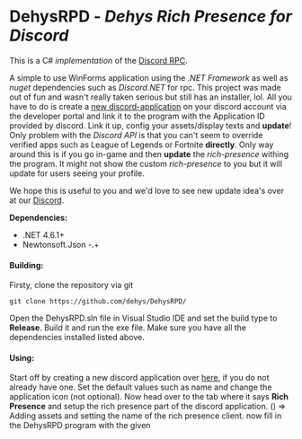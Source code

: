 # DehysRPD - _Dehys Rich Presence for Discord_
This is a C# _implementation_ of the [Discord RPC](https://github.com/discordapp/discord-rpc).

A simple to use WinForms application using the _.NET Framework_ as well as _nuget_ dependencies such as _Discord.NET_ for rpc.
This project was made out of fun and wasn't really taken serious but still has an installer, lol. All you 
have to do is create a [new discord-application](https://github.com/SinisterRectus/Discordia/wiki/Setting-up-a-Discord-application) on your discord account via the developer portal and link it to the program
with the Application ID provided by discord. Link it up, config your assets/display texts and **update**! Only problem with the
_Discord API_ is that you can't seem to override verified apps such as League of Legends or Fortnite **directly**. Only way around this
is if you go in-game and then **update** the _rich-presence_ withing the program. It might not show the custom _rich-presence_ to you
but it will update for users seeing your profile.

We hope this is useful to you and we'd love to see new update idea's over at our [Discord](https://discord.gg/3JVTjhn).

**Dependencies:**
 - .NET 4.6.1+
 - Newtonsoft.Json -.+
 
 #### Building:
 Firsty, clone the repository via git
 ```
 git clone https://github.com/dehys/DehysRPD/
 ```
 
 Open the DehysRPD.sln file in Visual Studio IDE and set the build type to **Release**.
 Build it and run the exe file. Make sure you have all the dependencies installed listed above.
 
 #### Using:
 Start off by creating a new discord application over [here](https://discordapp.com/developers/applications), if you do not already have one.
 Set the default values such as name and change the application icon (not optional).
 Now head over to the tab where it says **Rich Presence** and setup the rich presence part of the discord application.
 () => Adding assets and setting the name of the rich presence client.
 now fill in the DehysRPD program with the given 
